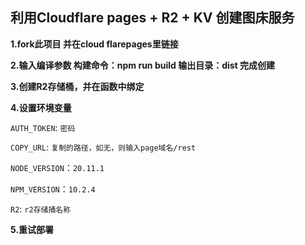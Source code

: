 ## 利用Cloudflare pages + R2 + KV 创建图床服务 ##

**1.fork此项目 并在cloud flarepages里链接** 

**2.输入编译参数 构建命令：npm run build    输出目录：dist  完成创建**  

**3.创建R2存储桶，并在函数中绑定** 

**4.设置环境变量**  

`AUTH_TOKEN`: `密码`  

`COPY_URL`: `复制的路径，如无，则输入page域名/rest`  

`NODE_VERSION`：`20.11.1`  

`NPM_VERSION`：`10.2.4`  

`R2`: `r2存储捅名称`  

**5.重试部署**

